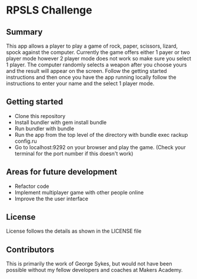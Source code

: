 RPSLS Challenge
==================

Summary
-------

This app allows a player to play a game of rock, paper, scissors, lizard, spock against the computer.
Currently the game offers either 1 payer or two player mode however 2 player mode does not work so make sure you select 1 player.
The computer randomly selects a weapon after you choose yours and the result will appear on the screen.
Follow the getting started instructions and then once you have the app running locally follow the instructions to enter your name and the select 1 player mode.

Getting started
---------------

* Clone this repository
* Install bundler with gem install bundle
* Run bundler with bundle
* Run the app from the top level of the directory with bundle exec rackup config.ru
* Go to localhost:9292 on your browser and play the game. (Check your terminal for the port number if this doesn't work)

Areas for future development
-----------------------------

* Refactor code
* Implement multiplayer game with other people online
* Improve the the user interface

License
-------
License follows the details as shown in the LICENSE file

Contributors
------------
This is primarily the work of George Sykes, but would not have been possible without my fellow developers and coaches at Makers Academy.
